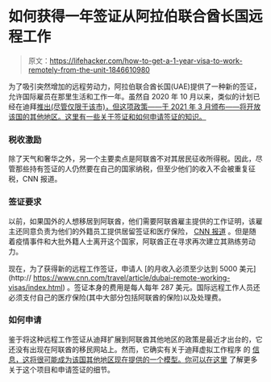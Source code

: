 # 如何获得一年签证从阿拉伯联合酋长国远程工作

> 原文：<https://lifehacker.com/how-to-get-a-1-year-visa-to-work-remotely-from-the-unit-1846610980>

为了吸引突然增加的远程劳动力，阿拉伯联合酋长国(UAE)提供了一种新的签证，允许国际雇员在那里生活和工作一年。虽然自 2020 年 10 月以来，类似的计划已经在迪拜[推出(尽管仅限于该市)，但这项政策——于 2021 年 3 月颁布——将开放该国的其他地区。这里有一些关于签证和如何申请签证的知识。](https://www.visitdubai.com/en/business-in-dubai/dubai-for-business/work-remotely-from-dubai-b)



### 税收激励

除了天气和奢华之外，另一个主要卖点是阿联酋不对其居民征收所得税。因此，尽管那些持有签证的人仍然要在自己的国家纳税，但至少他们的收入不会被重复征税，CNN 报道。

### 签证要求

以前，如果国外的人想移居到阿联酋，他们需要阿联酋雇主提供的工作证明，该雇主还同意负责为他们的外籍员工提供居留签证和医疗保险， [CNN 报道](https://www.cnn.com/travel/article/dubai-remote-working-visas/index.html) 。但是随着疫情事件和大批外籍人士离开这个国家，阿联酋正在寻求再次建立其熟练劳动力。

现在，为了获得新的远程工作签证，申请人 [的月收入必须至少达到 5000 美元](http:// https://www.cnn.com/travel/article/dubai-remote-working-visas/index.html) 。签证本身的费用是每人每年 287 美元。国际远程工作人员还必须支付自己的医疗保险(其中大部分包括阿联酋的保险)以及处理费。

### 如何申请

鉴于将这种远程工作签证从迪拜扩展到阿联酋其他地区的政策是最近才出台的，它还没有出现在阿联酋的移民网站上。然而，它确实有关于迪拜虚拟工作程序 的 [信息，这将很可能成为该国其他地区现在提供的一个模型。你可以在这里](https://u.ae/en/information-and-services/moving-to-the-uae/dubai-virtual-working-programme-for-overseas-professionals) 了解更多关于这个项目和申请签证的细节。